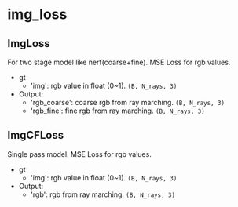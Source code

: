 # img_loss
## ImgLoss
For two stage model like nerf(coarse+fine). MSE Loss for rgb values.
- gt
  - 'img': rgb value in float (0~1). `(B, N_rays, 3)`
- Output:
  - 'rgb_coarse': coarse rgb from ray marching. `(B, N_rays, 3)`
  - 'rgb_fine': fine rgb from ray marching. `(B, N_rays, 3)`

## ImgCFLoss
Single pass model. MSE Loss for rgb values.
- gt
  - 'img': rgb value in float (0~1). `(B, N_rays, 3)`
- Output:
  - 'rgb': rgb from ray marching. `(B, N_rays, 3)`
